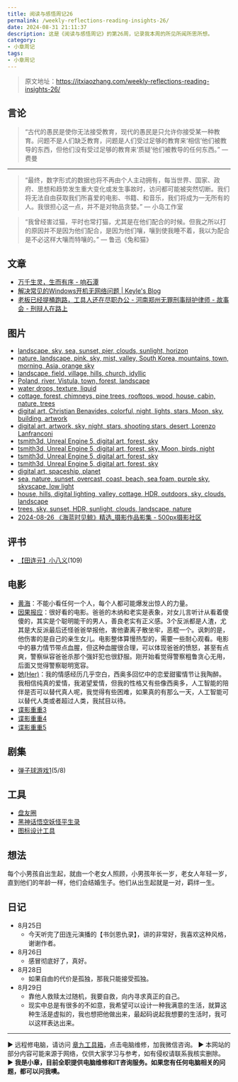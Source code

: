 ```yaml
---
title: 阅读与感悟周记26
permalink: /weekly-reflections-reading-insights-26/
date: 2024-08-31 21:11:37
description: 这是《阅读与感悟周记》的第26周，记录我本周的所见所闻所思所想。
category:
- 小章周记
tags:
- 小章周记
---
```



> 原文地址：<https://itxiaozhang.com/weekly-reflections-reading-insights-26/>  

## 言论
>
> “古代的愚民是使你无法接受教育，现代的愚民是只允许你接受某一种教育。问题不是人们缺乏教育，问题是人们受过足够的教育来‘相信’他们被教导的东西，但他们没有受过足够的教育来‘质疑’他们被教导的任何东西。”
— 费曼

---

> “最终，数字形式的数据也将不再由个人主动拥有，每当世界、国家、政府、思想和趋势发生重大变化或发生事故时，访问都可能被突然切断。我们将无法自由获取我们所喜爱的电影、书籍、和音乐，我们将成为一无所有的人。我很担心这一点，并不是对物品贪婪。”
— 小岛工作室

> “我曾经害过猫，平时也常打猫，尤其是在他们配合的时候。但我之所以打的原因并不是因为他们配合，是因为他们嚷，嚷到使我睡不着，我以为配合是不必这样大嚷而特嚷的。”
— 鲁迅《兔和猫》

## 文章

- [万千生灵，生而有序 - 响石潭](https://www.xiangshitan.com/post/3336.html)
- [解决常见的Windows开机无网络问题 | Keyle's Blog](https://vrast.cn/posts/14081/)
- [老板已经提桶跑路，工具人还在尽职办公 - 河南郑州无罪刑事辩护律师 - 故事会 - 刑辩人在路上](https://xingbianren.cn/post/255.html)

## 图片

- [landscape, sky, sea, sunset, pier, clouds, sunlight, horizon](https://wallhaven.cc/w/4gjepd)
- [nature, landscape, pink, sky, mist, valley, South Korea, mountains, town, morning, Asia, orange sky](https://wallhaven.cc/w/4vk5l8)
- [landscape, field, village, hills, church, idyllic](https://wallhaven.cc/w/4o2zz7)
- [Poland, river, Vistula, town, forest, landscape](https://wallhaven.cc/w/9572x1)
- [water drops, texture, liquid](https://wallhaven.cc/w/019pxw)
- [cottage, forest, chimneys, pine trees, rooftops, wood, house, cabin, nature, trees](https://wallhaven.cc/w/47ye9y)
- [digital art, Christian Benavides, colorful, night, lights, stars, Moon, sky, building, artwork](https://wallhaven.cc/w/kxq866)
- [digital art, artwork, sky, night, stars, shooting stars, desert, Lorenzo Lanfranconi](https://wallhaven.cc/w/jxzej5)
- [tsmith3d, Unreal Engine 5, digital art, forest, sky](https://wallhaven.cc/w/exm89o)
- [tsmith3d, Unreal Engine 5, digital art, forest, sky, Moon, birds, night](https://wallhaven.cc/w/7p5j9y)
- [tsmith3d, Unreal Engine 5, digital art, forest, sky](https://wallhaven.cc/w/6drlmx)
- [tsmith3d, Unreal Engine 5, digital art, forest, sky](https://wallhaven.cc/w/x6me7l)
- [digital art, spaceship, planet](https://wallhaven.cc/w/1kjdk1)
- [sea, nature, sunset, overcast, coast, beach, sea foam, purple sky, skyscape, low light](https://wallhaven.cc/w/gjj9gd)
- [house, hills, digital lighting, valley, cottage, HDR, outdoors, sky, clouds, landscape](https://wallhaven.cc/w/0p5z9j)
- [trees, sky, sunset, HDR, sunlight, clouds, landscape, nature](https://wallhaven.cc/w/4ook54)
- [2024-08-26 《海蓝时见鲸》精选_摄影作品影集 - 500px摄影社区](https://500px.com.cn/community/set/3119806d83634a3dacdf8d52712f156f/details)

## 评书

- [【田连元】小八义](https://www.bilibili.com/video/BV1Qs41177Qa)(109)

## 电影

- [黄海](https://neodb.social/movie/3yof9suZlZaqzEAQrVgDzk)：不能小看任何一个人，每个人都可能爆发出惊人的力量。
- [因果报应](https://neodb.social/movie/6BC9VYt0bEyqrIyfp6OwXj)：很好看的电影。爸爸的木纳和老实是表象，对女儿言听计从看着傻傻的，其实是个聪明能干的男人，善良老实有正义感。3个反派都是人渣，尤其是大反派最后还怪爸爸举报他，害他妻离子散坐牢，恶棍一个。讽刺的是，他伤害的是自己的亲生女儿。电影整体算慢热型的，需要一些耐心观看。电影中的暴力情节带点血腥，但这种血腥很合理，可以体现爸爸的愤怒，甚至有点爽，警察纵容爸爸杀那个强奸犯也很舒服。刚开始看觉得警察粗鲁贪心无用，后面又觉得警察聪明宽容。
- [她(Her)](https://neodb.social/movie/0LlndMsSi8vopNBGKyH3Yv)：我的情感经历几乎空白，西奥多回忆中的恋爱甜蜜情节让我陶醉。我相信纯真的爱情，我渴望爱情，但我的性格又有些像西奥多，人工智能的陪伴是否可以替代真人呢，我觉得有些困难，如果真的有那么一天，人工智能可以替代人类或者超过人类，我拭目以待。
- [谍影重重3](https://neodb.social/movie/2ErH3ALnBo1RfsK4ogwK2k)
- [谍影重重4](https://neodb.social/movie/2EvhKAYVG2t1JECfs2hzwT)
- [谍影重重5](https://neodb.social/movie/1Kz6tMV0zbakv0NvAxVzeV)

## 剧集

- [弹子球游戏1](https://neodb.social/tv/season/6lNKNyCtvD4Z5m9rE72U7J)(5/8)

## 工具

- [盘友圈](https://panyq.com/)
- [黑神话悟空妖怪平生录](https://github.com/meethigher/black-wukong-youji/tree/master)
- [图标设计工具](https://ray.so/icon)

## 想法

每个小男孩自出生起，就由一个老女人照顾，小男孩年长一岁，老女人年轻一岁，直到他们的年龄一样，他们会结婚生子。他们从出生起就是一对，羁绊一生。

## 日记

- 8月25日
  - 今天听完了田连元演播的【书剑恩仇录】，讲的非常好，我喜欢这种风格，谢谢作者。
- 8月26日
  - 感冒彻底好了，真好。
- 8月28日
  - 如果自由的代价是孤独，那我只能接受孤独。
- 8月29日
  - 靠他人救赎太过随机，我要自救，向内寻求真正的自己。
  - 现实中总是有很多的不如意，我希望可以设计一种我满意的生活，就算这种生活是虚拟的，我也想把他做出来，最起码说起我想要的生活时，我可以这样表达出来。

---
▶ 远程修电脑，请访问 [章九工具箱](https://zhang9.com/)，点击电脑维修，加我微信咨询。 
▶ 本网站的部分内容可能来源于网络，仅供大家学习与参考，如有侵权请联系我核实删除。  
▶ **我是小章，目前全职提供电脑维修和IT咨询服务。如果您有任何电脑相关的问题，都可以问我噢。**  
